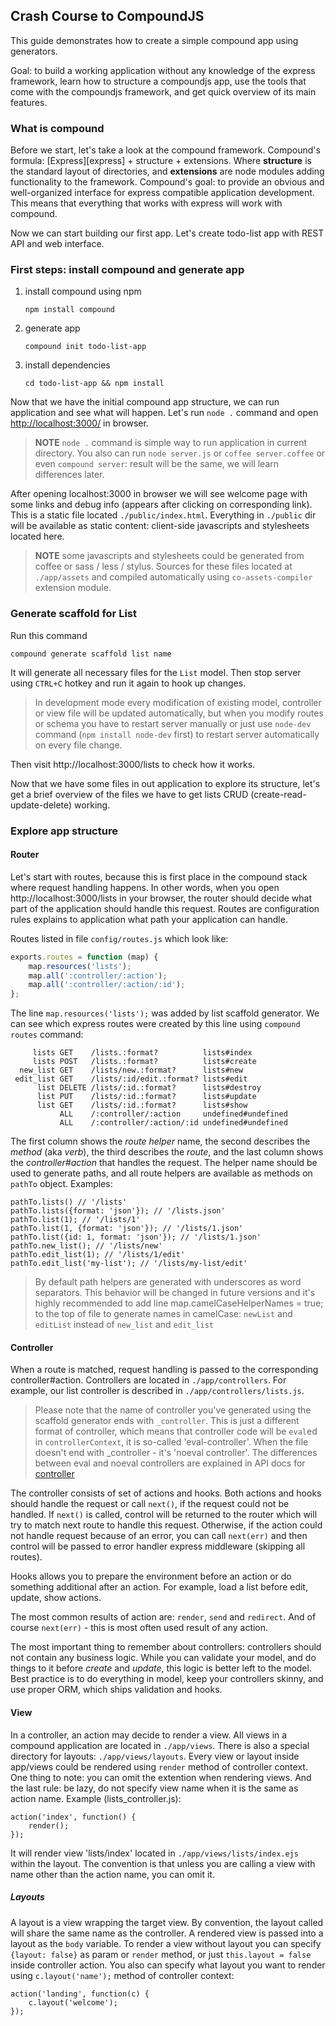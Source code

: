 ## Crash Course to CompoundJS

This guide demonstrates how to create a simple compound app using generators.

Goal: to build a working application without any knowledge of the express framework, 
learn how to structure a compoundjs app, use the tools that come with the compoundjs 
framework, and get quick overview of its main features.

### What is compound

Before we start, let's take a look at the compound framework. Compound's formula:
[Express][express] + structure + extensions. Where **structure** is  the standard
layout of directories, and **extensions** are node modules adding functionality to
the framework. Compound's goal: to provide an obvious and well-organized interface for
express compatible application development. This means that everything that works with 
express will work with compound.

Now we can start building our first app. Let's create todo-list app with REST API and web
interface.

### First steps: install compound and generate app

1. install compound using npm  

    `npm install compound`

2. generate app  

    `compound init todo-list-app`

3. install dependencies  

    `cd todo-list-app && npm install`

Now that we have the initial compound app structure, we can run application and see
what will happen. Let's run `node .` command and open 
[http://localhost:3000/](http://localhost:3000/) in browser.

> **NOTE** `node .` command is simple way to run application in current
> directory. You also can run `node server.js` or `coffee server.coffee` or even
> `compound server`: result will be the same, we will learn differences later.

After opening localhost:3000 in browser we will see welcome page with some links
and debug info (appears after clicking on corresponding link). This is a static
file located `./public/index.html`. Everything in `./public` dir will be
available as static content: client-side javascripts and stylesheets located here.

> **NOTE** some javascripts and stylesheets could be generated from coffee or
> sass / less / stylus. Sources for these files located at `./app/assets` and
> compiled automatically using `co-assets-compiler` extension module.

### Generate scaffold for List

Run this command

    compound generate scaffold list name

It will generate all necessary files for the `List` model. Then stop server
using `CTRL+C` hotkey and run it again to hook up changes.

> In development mode every modification of existing model, controller or view 
> file will be updated automatically, but when you modify routes or schema you
> have to restart server manually or just use `node-dev` command (`npm install
> node-dev` first) to restart server automatically on every file change.

Then visit http://localhost:3000/lists to check how it works.

Now that we have some files in out application to explore its structure, let's get a 
brief overview of the files we have to get lists CRUD (create-read-update-delete) working.

### Explore app structure

#### Router

Let's start with routes, because this is first place in the compound stack where
request handling happens. In other words, when you open http://localhost:3000/lists 
in your browser, the router should decide what part of the application should handle this 
request. Routes are configuration rules explains to application what path your application 
can handle.

Routes listed in file `config/routes.js` which look like:

```javascript
exports.routes = function (map) {
    map.resources('lists');
    map.all(':controller/:action');
    map.all(':controller/:action/:id');
};
```

The line `map.resources('lists');` was added by list scaffold generator. We can see
which express routes were created by this line using `compound routes` command:

```text
     lists GET    /lists.:format?          lists#index
     lists POST   /lists.:format?          lists#create
  new_list GET    /lists/new.:format?      lists#new
 edit_list GET    /lists/:id/edit.:format? lists#edit
      list DELETE /lists/:id.:format?      lists#destroy
      list PUT    /lists/:id.:format?      lists#update
      list GET    /lists/:id.:format?      lists#show
           ALL    /:controller/:action     undefined#undefined
           ALL    /:controller/:action/:id undefined#undefined
```

The first column shows the _route helper_ name, the second describes the _method_ (aka _verb_), 
the third describes the _route_, and the last column shows the _controller#action_ that handles 
the request. The helper name should be used to generate paths, and all route helpers are available 
as methods on `pathTo` object. Examples:

    pathTo.lists() // '/lists'
    pathTo.lists({format: 'json'}); // '/lists.json'
    pathTo.list(1); // '/lists/1'
    pathTo.list(1, {format: 'json'}); // '/lists/1.json'
    pathTo.list({id: 1, format: 'json'}); // '/lists/1.json'
    pathTo.new_list(); // '/lists/new'
    pathTo.edit_list(1); // '/lists/1/edit'
    pathTo.edit_list('my-list'); // '/lists/my-list/edit'

> By default path helpers are generated with underscores as word separators. This
> behavior will be changed in future versions and it's highly recommended to add
> line map.camelCaseHelperNames = true; to the top of file to generate names in
> camelCase: `newList` and `editList` instead of `new_list` and `edit_list`

#### Controller

When a route is matched, request handling is passed to the corresponding controller#action.
Controllers are located in `./app/controllers`. For example, our list controller is
described in `./app/controllers/lists.js`.

> Please note that the name of controller you've generated using the scaffold
> generator ends with <code>_controller</code>. This is just a different format of
> controller, which means that controller code will be `eval`ed in
> `controllerContext`, it is so-called 'eval-controller'. When the file doesn't end
> with _controller - it's 'noeval controller'. The differences between eval and
> noeval controllers are explained in API docs for
> [controller](http://compoundjs.com/man/controller.3.html)

The controller consists of set of actions and hooks. Both actions and hooks should handle
the request or call `next()`, if the request could not be handled. If `next()` is
called, control will be returned to the router which will try to match next route to
handle this request. Otherwise, if the action could not handle request because of an error, 
you can call `next(err)` and then control will be passed to error handler express
middleware (skipping all routes).

Hooks allows you to prepare the environment before an action or do something additional
after an action. For example, load a list before edit, update, show actions.

The most common results of action are: `render`, `send` and `redirect`. And of course
`next(err)` - this is most often used result of any action.

The most important thing to remember about controllers: controllers should not contain any 
business logic. While you can validate your model, and do things to it before _create_ and 
_update_, this logic is better left to the model. Best practice is to do everything in model, 
keep your controllers skinny, and use proper ORM, which ships validation and hooks.

#### View

In a controller, an action may decide to render a view. All views in a compound application
are located in `./app/views`. There is also a special directory for layouts:
`./app/views/layouts`. Every view or layout inside app/views could be rendered
using `render` method of controller context. One thing to note: you can omit the
extention when rendering views. And the last rule: be lazy, do not specify view name 
when it is the same as action name. Example (lists_controller.js):

    action('index', function() {
        render();
    });

It will render view 'lists/index' located in `./app/views/lists/index.ejs`
within the layout. The convention is that unless you are calling a view with name
other than the action name, you can omit it.

##### Layouts

A layout is a view wrapping the target view. By convention, the layout called will
share the same name as the controller. A rendered view is passed into a layout as 
the `body` variable. To render a view without layout you can specify 
`{layout: false}` as param or `render` method, or just `this.layout = false`
inside controller action. You also can specify what layout you want to render
using `c.layout('name');` method of controller context:

    action('landing', function(c) {
        c.layout('welcome');
    });
